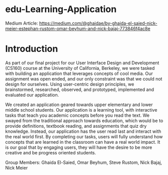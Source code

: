 # edu-Learning-Application

Medium Article: https://medium.com/@ghaidae/by-ghaida-el-saied-nick-meier-estephan-rustom-omar-beyhum-and-nick-bajaj-773846f4ac8e

# Introduction

As part of our final project for our User Interface Design and Development (CS160) course at the University of California, Berkeley, we were tasked with building an application that leverages concepts of cool media. Our assignment was open ended, and our only constraint was that we could not design for ourselves. Using user-centric design principles, we brainstormed, researched, observed, and prototyped, implemented and evaluated our application.

We created an application geared towards upper elementary and lower middle school students. Our application is a learning tool, with interactive tasks that teach you academic concepts before you read the text. We swayed from the traditional approach towards education, which would be to provide definitions, textbook reading, and assignments that quiz dry knowledge. Instead, our application has the user read last and interact with the real world first. By completing our tasks, users will fully understand how concepts that are learned in the classroom can have a real world impact. It is our goal that by engaging users, they will have the desire to be more creative and be progress oriented students.

Group Members: Ghaida El-Saied, Omar Beyhum, Steve Rustom, Nick Bajaj, Nick Meier


